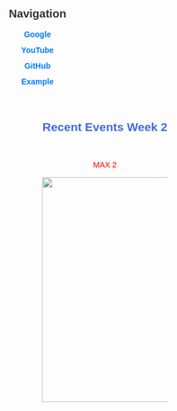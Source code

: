 <!DOCTYPE html>
<html>
<head>
  <style>
    /* Body styles */
    body {
      margin: 0;
      background: repeating-linear-gradient(
        45deg,         /* angle of the stripes */
        black,         /* start color */
        black 10px,    /* stripe size */
        black 10px,     /* stripe start */
        blaxk 20px      /* stripe end */
      );
      color: white; 
      font-family: Arial, sans-serif;
      text-align: center;
      image-align: center;
    }

    /* Sidebar styles */
    .sidebar {
      position: fixed;      /* stays on the side */
      top: 0;
      left: 0;
      width: 220px;
      height: 100vh;        /* full screen height */
      background: white;
      border-right: 1px solid #ddd;
      padding: 20px;
      box-shadow: 2px 0 8px rgba(0,0,0,0.1);
      text-align: left;
    }

    .sidebar h2 {
      margin-top: 0;
      font-size: 20px;
      color: #333;
    }

    .sidebar a {
      display: block;
      margin: 12px 0;
      text-decoration: none;
      color: #007bff;
      font-weight: bold;
    }

    .sidebar a:hover {
      text-decoration: underline;
    }

    /* Push main content so it’s not behind sidebar */
    .content {
      margin-left: 240px; 
      padding: 20px;
    }
  </style>
</head>
<body>

  <!-- Sidebar -->
  <div class="sidebar">
    <h2>Navigation</h2>
    <a href="https://google.com" target="_blank">Google</a>
    <a href="https://youtube.com" target="_blank">YouTube</a>
    <a href="https://github.com" target="_blank">GitHub</a>
    <a href="https://example.com" target="_blank">Example</a>
  </div>

  <!-- Main content -->
  <div class="content">
    <h2 style="color: royalblue;">Recent Events Week 2</h2>
    <p>Asia/Ausia event</p>
    <p style="color: red;">MAX 2</p>
    <img src="https://cdn.discordapp.com/attachments/1405700987422769222/1409629650510020770/Screenshot_20250825_215301_com.brave.browser.jpg?ex=68ae136a&is=68acc1ea&hm=d9cf62e26e03354f6c196e654faa9cc5c26cf9d7fabafe4a39377996060111f4&" 
         alt="error" width="400">
  </div>

</body>
</html>
